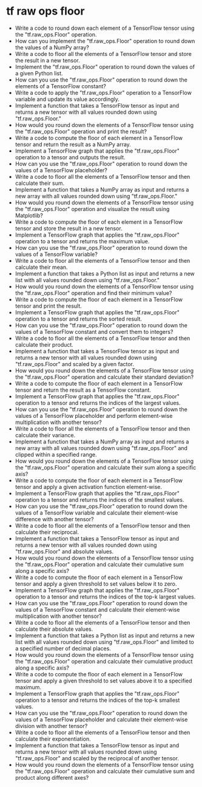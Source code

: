 # tf raw ops floor

- Write a code to round down each element of a TensorFlow tensor using the "tf.raw_ops.Floor" operation.
- How can you implement the "tf.raw_ops.Floor" operation to round down the values of a NumPy array?
- Write a code to floor all the elements of a TensorFlow tensor and store the result in a new tensor.
- Implement the "tf.raw_ops.Floor" operation to round down the values of a given Python list.
- How can you use the "tf.raw_ops.Floor" operation to round down the elements of a TensorFlow constant?
- Write a code to apply the "tf.raw_ops.Floor" operation to a TensorFlow variable and update its value accordingly.
- Implement a function that takes a TensorFlow tensor as input and returns a new tensor with all values rounded down using "tf.raw_ops.Floor."
- How would you round down the elements of a TensorFlow tensor using the "tf.raw_ops.Floor" operation and print the result?
- Write a code to compute the floor of each element in a TensorFlow tensor and return the result as a NumPy array.
- Implement a TensorFlow graph that applies the "tf.raw_ops.Floor" operation to a tensor and outputs the result.
- How can you use the "tf.raw_ops.Floor" operation to round down the values of a TensorFlow placeholder?
- Write a code to floor all the elements of a TensorFlow tensor and then calculate their sum.
- Implement a function that takes a NumPy array as input and returns a new array with all values rounded down using "tf.raw_ops.Floor."
- How would you round down the elements of a TensorFlow tensor using the "tf.raw_ops.Floor" operation and visualize the result using Matplotlib?
- Write a code to compute the floor of each element in a TensorFlow tensor and store the result in a new tensor.
- Implement a TensorFlow graph that applies the "tf.raw_ops.Floor" operation to a tensor and returns the maximum value.
- How can you use the "tf.raw_ops.Floor" operation to round down the values of a TensorFlow variable?
- Write a code to floor all the elements of a TensorFlow tensor and then calculate their mean.
- Implement a function that takes a Python list as input and returns a new list with all values rounded down using "tf.raw_ops.Floor."
- How would you round down the elements of a TensorFlow tensor using the "tf.raw_ops.Floor" operation and find their minimum value?
- Write a code to compute the floor of each element in a TensorFlow tensor and print the result.
- Implement a TensorFlow graph that applies the "tf.raw_ops.Floor" operation to a tensor and returns the sorted result.
- How can you use the "tf.raw_ops.Floor" operation to round down the values of a TensorFlow constant and convert them to integers?
- Write a code to floor all the elements of a TensorFlow tensor and then calculate their product.
- Implement a function that takes a TensorFlow tensor as input and returns a new tensor with all values rounded down using "tf.raw_ops.Floor" and scaled by a given factor.
- How would you round down the elements of a TensorFlow tensor using the "tf.raw_ops.Floor" operation and calculate their standard deviation?
- Write a code to compute the floor of each element in a TensorFlow tensor and return the result as a TensorFlow constant.
- Implement a TensorFlow graph that applies the "tf.raw_ops.Floor" operation to a tensor and returns the indices of the largest values.
- How can you use the "tf.raw_ops.Floor" operation to round down the values of a TensorFlow placeholder and perform element-wise multiplication with another tensor?
- Write a code to floor all the elements of a TensorFlow tensor and then calculate their variance.
- Implement a function that takes a NumPy array as input and returns a new array with all values rounded down using "tf.raw_ops.Floor" and clipped within a specified range.
- How would you round down the elements of a TensorFlow tensor using the "tf.raw_ops.Floor" operation and calculate their sum along a specific axis?
- Write a code to compute the floor of each element in a TensorFlow tensor and apply a given activation function element-wise.
- Implement a TensorFlow graph that applies the "tf.raw_ops.Floor" operation to a tensor and returns the indices of the smallest values.
- How can you use the "tf.raw_ops.Floor" operation to round down the values of a TensorFlow variable and calculate their element-wise difference with another tensor?
- Write a code to floor all the elements of a TensorFlow tensor and then calculate their reciprocal.
- Implement a function that takes a TensorFlow tensor as input and returns a new tensor with all values rounded down using "tf.raw_ops.Floor" and absolute values.
- How would you round down the elements of a TensorFlow tensor using the "tf.raw_ops.Floor" operation and calculate their cumulative sum along a specific axis?
- Write a code to compute the floor of each element in a TensorFlow tensor and apply a given threshold to set values below it to zero.
- Implement a TensorFlow graph that applies the "tf.raw_ops.Floor" operation to a tensor and returns the indices of the top-k largest values.
- How can you use the "tf.raw_ops.Floor" operation to round down the values of a TensorFlow constant and calculate their element-wise multiplication with another tensor?
- Write a code to floor all the elements of a TensorFlow tensor and then calculate their absolute values.
- Implement a function that takes a Python list as input and returns a new list with all values rounded down using "tf.raw_ops.Floor" and limited to a specified number of decimal places.
- How would you round down the elements of a TensorFlow tensor using the "tf.raw_ops.Floor" operation and calculate their cumulative product along a specific axis?
- Write a code to compute the floor of each element in a TensorFlow tensor and apply a given threshold to set values above it to a specified maximum.
- Implement a TensorFlow graph that applies the "tf.raw_ops.Floor" operation to a tensor and returns the indices of the top-k smallest values.
- How can you use the "tf.raw_ops.Floor" operation to round down the values of a TensorFlow placeholder and calculate their element-wise division with another tensor?
- Write a code to floor all the elements of a TensorFlow tensor and then calculate their exponentiation.
- Implement a function that takes a TensorFlow tensor as input and returns a new tensor with all values rounded down using "tf.raw_ops.Floor" and scaled by the reciprocal of another tensor.
- How would you round down the elements of a TensorFlow tensor using the "tf.raw_ops.Floor" operation and calculate their cumulative sum and product along different axes?